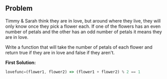 ## Problem

Timmy & Sarah think they are in love, but around where they live, they will only know once they pick a flower each. If one of the flowers has an even number of petals and the other has an odd number of petals it means they are in love.

Write a function that will take the number of petals of each flower and return true if they are in love and false if they aren't.

**First Solution:**
```javaScript
lovefunc=(flower1, flower2) => (flower1 + flower2) % 2 == 1
```